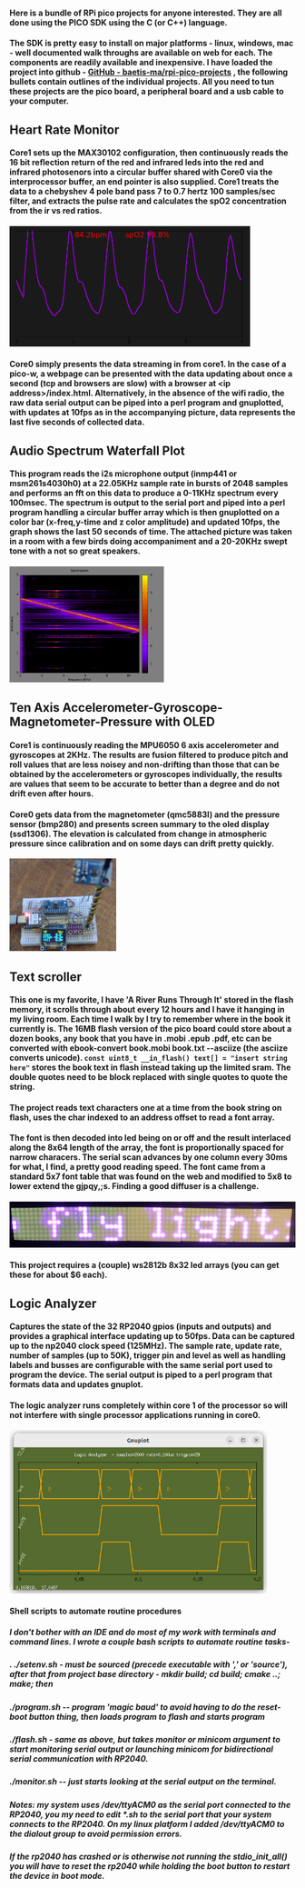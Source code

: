 #### Here is a bundle of RPi pico projects for anyone interested. They are all done using the PICO SDK using the C (or C++) language.

#### The SDK is pretty easy to install on major platforms - linux, windows, mac - well documented walk throughs are available on web for each. The components are readily available and inexpensive. I have loaded the project into github - [GitHub - baetis-ma/rpi-pico-projects](https://github.com/baetis-ma/rpi-pico-projects/tree/main) , the following bullets contain outlines of the individual projects. All you need to tun these projects are the pico board, a peripheral board and a usb cable to your computer.

## Heart Rate Monitor

#### Core1 sets up the MAX30102 configuration, then continuously reads the 16 bit reflection return of the red and infrared leds into the red and infrared photosenors into a circular buffer shared with Core0 via the interprocessor buffer, an end pointer is also supplied. Core1 treats the data to a chebyshev 4 pole band pass 7 to 0.7 hertz 100 samples/sec filter, and extracts the pulse rate and calculates the spO2 concentration from the ir vs red ratios.

<img title="" src="https://github.com/baetis-ma/rpi-pico-projects/blob/main/markdown/heart.png?raw=true" alt="" height="" width="424" data-align="center">

#### Core0 simply presents the data streaming in from core1. In the case of a pico-w, a webpage can be presented with the data updating about once a second (tcp and browsers are slow) with a browser at \<ip address\>/index.html. Alternatively, in the absence of the wifi radio, the raw data serial output can be piped into a perl program and gnuplotted, with updates at 10fps as in the accompanying picture, data represents the last five seconds of collected data.

## Audio Spectrum Waterfall Plot

#### This program reads the i2s microphone output (inmp441 or msm261s4030h0) at a 22.05KHz sample rate in bursts of 2048 samples and performs an fft on this data to produce a 0-11KHz spectrum every 100msec. The spectrum is output to the serial port and piped into a perl program handling a circular buffer array which is then gnuplotted on a color bar (x-freq,y-time and z color amplitude) and updated 10fps, the graph shows the last 50 seconds of time. The attached picture was taken in a room with a few birds doing accompaniment and a 20-20KHz swept tone with a not so great speakers.

<img title="" src="https://github.com/baetis-ma/rpi-pico-projects/blob/main/markdown/spectrum.png?raw=true" alt="" height="" width="272" data-align="center">

## Ten Axis Accelerometer-Gyroscope-Magnetometer-Pressure with OLED

#### Core1 is continuously reading the MPU6050 6 axis accelerometer and gyroscopes at 2KHz. The results are fusion filtered to produce pitch and roll values that are less noisey and non-drifting than those that can be obtained by the accelerometers or gyroscopes individually, the results are values that seem to be accurate to better than a degree and do not drift even after hours.

#### Core0 gets data from the magnetometer (qmc5883l) and the pressure sensor (bmp280) and presents screen summary to the oled display (ssd1306). The elevation is calculated from change in atmospheric pressure since calibration and on some days can drift pretty quickly.

<img title="" src="https://github.com/baetis-ma/rpi-pico-projects/blob/main/markdown/imu.jpg?raw=true" alt="" width="188" data-align="center">

## Text scroller

#### This one is my favorite, I have 'A River Runs Through It' stored in the flash memory, it scrolls through about every 12 hours and I have it hanging in my living room. Each time I walk by I try to remember where in the book it currently is. The 16MB flash version of the pico board could store about a dozen books, any book that you have in .mobi .epub .pdf, etc can be converted with ebook-convert book.mobi book.txt --asciize (the asciize converts unicode). `const uint8_t __in_flash() text[] = "insert string here"` stores the book text in flash instead taking up the limited sram. The double quotes need to be block replaced with single quotes to quote the string.

#### The project reads text characters one at a time from the book string on flash, uses the char indexed to an address offset to read a font array.

#### The font is then decoded into led being on or off and the result interlaced along the 8x64 length of the array, the font is proportionally spaced for narrow characers. The serial scan advances by one column every 30ms for what, I find, a pretty good reading speed. The font came from a standard 5x7 font table that was found on the web and modified to 5x8 to lower extend the gjpqy,;s. Finding a good diffuser is a challenge.

![](https://github.com/baetis-ma/rpi-pico-projects/blob/main/markdown/scroll.jpg?raw=true)

#### This project requires a (couple) ws2812b 8x32 led arrays (you can get these for about $6 each).

## Logic Analyzer

#### Captures the state of the 32 RP2040 gpios (inputs and outputs) and provides a graphical interface updating up to 50fps. Data can be captured up to the np2040 clock speed (125MHz). The sample rate, update rate, number of samples (up to 50K), trigger pin and level as well as handling labels and busses are configurable with the same serial port used to program the device. The serial output is piped to a perl program that formats data and updates gnuplot.

#### The logic analyzer runs completely within core 1 of the processor so will not interfere with single processor applications running in core0.

<img title="" src="https://github.com/baetis-ma/rpi-pico-projects/blob/main/markdown/la.png?raw=true" alt="" width="454" data-align="center">

#### Shell scripts to automate routine procedures

##### I don't bother with an IDE and do most of my work with terminals and command lines. I wrote a couple bash scripts to automate routine tasks-

##### . ./setenv.sh - must be sourced (precede executable with ',' or 'source'), after that from project base directory - mkdir build; cd build; cmake ..; make; then

##### ./program.sh -- program 'magic baud' to avoid having to do the reset-boot button thing, then loads program to flash and starts program

##### ./flash.sh - same as above, but takes monitor or minicom argument to start monitoring serial output or launching minicom for bidirectional serial communication with RP2040.

##### ./monitor.sh -- just starts looking at the serial output on the terminal.

##### Notes: my system uses /dev/ttyACM0 as the serial port connected to the RP2040, you my need to edit \*.sh to the serial port that your system connects to the RP2040. On my linux platform I added /dev/ttyACM0 to the dialout group to avoid permission errors.

##### If the rp2040 has crashed or is otherwise not running the stdio\_init\_all() you will have to reset the rp2040 while holding the boot button to restart the device in boot mode.
